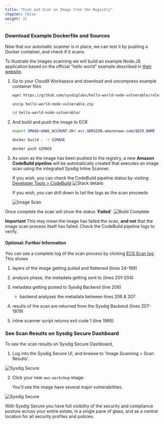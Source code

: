 ```yaml
---
title: "Push and Scan an Image from the Registry"
chapter: false
weight: 32
---
```


### Download Example Dockerfile and Sources

Now that our automatic scanner is in place, we can test it by pushing a Docker container, and check if it scans.

To illustrate the images scanning we will build an example Node.JS application based on the official “hello world” example described in [their website](https://nodejs.org/de/docs/guides/nodejs-docker-webapp/).

1. Go to your Cloud9 Workspace and download and uncompress example container files


	```bash
	wget https://github.com/sysdiglabs/hello-world-node-vulnerable/releases/download/v1.0/hello-world-node-vulnerable.zip

	unzip hello-world-node-vulnerable.zip

	cd hello-world-node-vulnerable/
	```


2. And build and push the image to ECR

	```bash
	export IMAGE=$AWS_ACCOUNT.dkr.ecr.$REGION.amazonaws.com/$ECR_NAME

	docker build . -t $IMAGE

	docker push $IMAGE
	```

4. As soon as the image has been pushed to the registry, a new **Amazon CodeBuild pipeline** will be automatically created that executes an image scan using the integrated Sysdig Inline Scanner.

	If you wish, you can check the CodeBuild pipeline status by visiting: [Developer Tools > CodeBuild](https://console.aws.amazon.com/codesuite/codebuild/projects?region=us-east-1) ![Stack details](/images/30_module_1/CodeBuild-InProgress.png)

	If you wish, you can drill down to tail the logs as the scan proceeds

	![Image Scan](/images/30_module_1/codebuild-01.png)

Once complete the scan will show the status '**Failed**'. ![Build Complete](/images/30_module_1/CodeBuild-ScanComplete-Fail.png)

**Important** This may mean the image has failed the scan, **and not** that the image scan process itself has failed. Check the CodeBuild pipeline logs to verify.

#### Optional: Further Information

You can see a complete log of the scan process by clicking [ECS Scan log](https://gist.githubusercontent.com/johnfitzpatrick/369c1f9df765be68ba2d83cbe37f6eb3/raw/421fe8d829ad74cd406d09ca6625283e4020751b/gistfile1.txt).  This shows

<!-- https://gist.github.com/johnfitzpatrick/369c1f9df765be68ba2d83cbe37f6eb3 -->

1. layers of the image getting pulled and flattened (lines 24-199)

2. analysis phase, the metadata getting sent to (lines 201-204)

3. metadata getting posted to Sysdig Backend (line 206)

	- backend analyses the metadata between lines 206 & 207

4. results of the scan are returned from the Sysdig Backend (lines 207-1979)

5. inline scanner script returns exit code 1 (line 1985)


### See Scan Results on Sysdig Secure Dashboard

To see the scan results on Sysdig Secure Dashboard,

1. Log into the Sysdig Secure UI, and browse to 'Image Scanning > Scan Results'.

![Sysdig Secure](/images/30_module_1/Sysdig_Secure02.png)

2. Click your new `aws-workshop` image.

	You'll see the image have several major vulnerabilities.

![Sysdig Secure](/images/30_module_1/securescann02.png)

With Sysdig Secure you have full visibility of the security and compliance posture across your entire estate, in a single pane of glass, and as a central location for all security profiles and policies.
